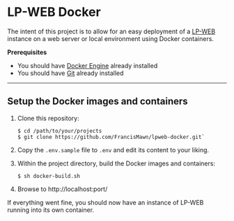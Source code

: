 # LP-WEB Docker
The intent of this project is to allow for an easy deployment of a [LP-WEB](https://dev.azure.com/CSPS-EFPC-UX/learning-platform/_git/lp-web) instance on a web server or local environment using Docker containers.

**Prerequisites**

- You should have [Docker Engine](https://docs.docker.com/engine/install/) already installed
- You should have [Git](https://git-scm.com/book/en/v2/Getting-Started-Installing-Git) already installed

---

## Setup the Docker images and containers
1. Clone this repository:
    ```shell
    $ cd /path/to/your/projects
    $ git clone https://github.com/FrancisMawn/lpweb-docker.git`
    ```

2. Copy the `.env.sample` file to `.env` and edit its content to your liking.

3. Within the project directory, build the Docker images and containers:
    ```shell
    $ sh docker-build.sh
    ```
3. Browse to http://localhost:port/

If everything went fine, you should now have an instance of LP-WEB running into its own container. 
